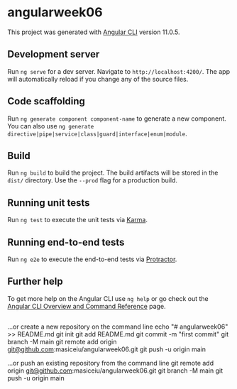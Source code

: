 # angularweek06

This project was generated with [Angular CLI](https://github.com/angular/angular-cli) version 11.0.5.

## Development server

Run `ng serve` for a dev server. Navigate to `http://localhost:4200/`. The app will automatically reload if you change any of the source files.

## Code scaffolding

Run `ng generate component component-name` to generate a new component. You can also use `ng generate directive|pipe|service|class|guard|interface|enum|module`.

## Build

Run `ng build` to build the project. The build artifacts will be stored in the `dist/` directory. Use the `--prod` flag for a production build.

## Running unit tests

Run `ng test` to execute the unit tests via [Karma](https://karma-runner.github.io).

## Running end-to-end tests

Run `ng e2e` to execute the end-to-end tests via [Protractor](http://www.protractortest.org/).

## Further help

To get more help on the Angular CLI use `ng help` or go check out the [Angular CLI Overview and Command Reference](https://angular.io/cli) page.
##
…or create a new repository on the command line
echo "# angularweek06" >> README.md
git init
git add README.md
git commit -m "first commit"
git branch -M main
git remote add origin git@github.com:masiceiu/angularweek06.git
git push -u origin main
                
…or push an existing repository from the command line
git remote add origin git@github.com:masiceiu/angularweek06.git
git branch -M main
git push -u origin main
